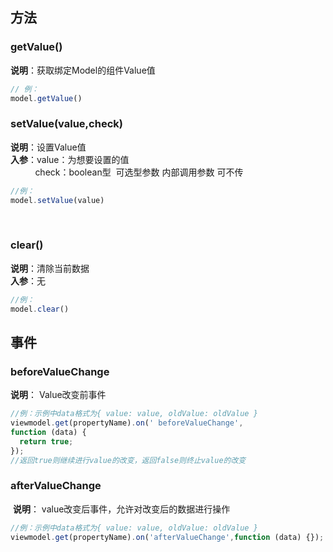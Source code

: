 <a name="7whrU"></a>
## 方法
<a name="nl0xy"></a>
### getValue()
**说明**：获取绑定Model的组件Value值
```javascript
// 例：
model.getValue()
```

<a name="cabnD"></a>
### setValue(value,check)
**说明**：设置Value值<br />**入参**：value：为想要设置的值<br />          check：boolean型  可选型参数 内部调用参数 可不传
```javascript
//例：
model.setValue(value)
```
 
<a name="FbK8t"></a>
### clear()
**说明**：清除当前数据<br />**入参**：无
```javascript
//例：
model.clear()
```

<a name="6Hqg8"></a>
## 事件
<a name="pIWZf"></a>
### beforeValueChange
**说明**： Value改变前事件
```javascript
//例：示例中data格式为{ value: value, oldValue: oldValue }
viewmodel.get(propertyName).on(' beforeValueChange',
function (data) {
  return true;
});
//返回true则继续进行value的改变，返回false则终止value的改变
```

<a name="KG1h1"></a>
### afterValueChange
 **说明**： value改变后事件，允许对改变后的数据进行操作
```javascript
//例：示例中data格式为{ value: value, oldValue: oldValue }
viewmodel.get(propertyName).on('afterValueChange',function (data) {});
```

 <br />